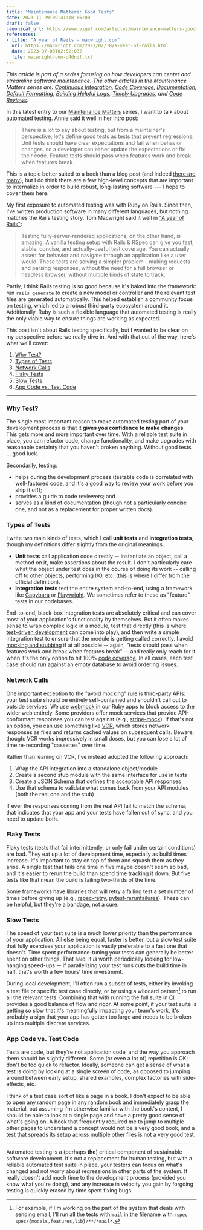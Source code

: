 ```yaml
---
title: "Maintenance Matters: Good Tests"
date: 2023-11-29T09:41:18-05:00
draft: false
canonical_url: https://www.viget.com/articles/maintenance-matters-good-tests/
references:
- title: "A year of Rails - macwright.com"
  url: https://macwright.com/2021/02/18/a-year-of-rails.html
  date: 2023-07-03T02:52:03Z
  file: macwright-com-o4dndf.txt
---
```


*This article is part of a series focusing on how developers can center
and streamline software maintenance. The other articles in the
Maintenance Matters series are: [Continuous
Integration](/elsewhere/maintenance-matters-continuous-integration/),
[Code
Coverage](https://www.viget.com/articles/maintenance-matters-code-coverage/),
[Documentation](https://www.viget.com/articles/maintenance-matters-documentation/),
[Default
Formatting](https://www.viget.com/articles/maintenance-matters-default-formatting/), [Building
Helpful
Logs](https://www.viget.com/articles/maintenance-matters-helpful-logs/),
[Timely
Upgrades](https://www.viget.com/articles/maintenance-matters-timely-upgrades/),
and [Code
Reviews](https://www.viget.com/articles/maintenance-matters-code-reviews/).*

In this latest entry to our [Maintenance
Matters](https://www.viget.com/articles/maintenance-matters/) series, I
want to talk about automated testing. Annie said it well in her intro
post:

> There is a lot to say about testing, but from a maintainer's
> perspective, let's define good tests as tests that prevent
> regressions. Unit tests should have clear expectations and fail when
> behavior changes, so a developer can either update the expectations or
> fix their code. Feature tests should pass when features work and break
> when features break.

This is a topic better suited to a book than a blog post (and indeed
[there are
many](https://bookshop.org/search?keywords=software+testing)), but I do
think there are a few high-level concepts that are important to
internalize in order to build robust, long-lasting software --- I hope
to cover them here.

My first exposure to automated testing was with Ruby on Rails. Since
then, I've written production software in many different languages, but
nothing matches the Rails testing story. Tom Macwright said it well in
["A year of
Rails"](https://macwright.com/2021/02/18/a-year-of-rails.html):

> Testing fully-server-rendered applications, on the other hand, is
> amazing. A vanilla testing setup with Rails & RSpec can give you fast,
> stable, concise, and actually-useful test coverage. You can actually
> assert for behavior and navigate through an application like a user
> would. These tests are solving a simpler problem - making requests and
> parsing responses, without the need for a full browser or headless
> browser, without multiple kinds of state to track.

Partly, I think Rails testing is so good because it's baked into the
framework: run `rails generate` to create a new model or controller and
the relevant test files are generated automatically. This helped
establish a community focus on testing, which led to a robust
third-party ecosystem around it. Additionally, Ruby is such a flexible
language that automated testing is really the only viable way to ensure
things are working as expected.

This post isn't about Rails testing specifically, but I wanted to be
clear on my perspective before we really dive in. And with that out of
the way, here's what we'll cover:

1.  [Why Test?](#why-test)
2.  [Types of Tests](#types-of-tests)
3.  [Network Calls](#network-calls)
4.  [Flaky Tests](#flaky-tests)
5.  [Slow Tests](#slow-tests)
6.  [App Code vs. Test Code](#app-code-vstest-code)

------------------------------------------------------------------------

### Why Test?

The single most important reason to make automated testing part of your
development process is that it **gives you confidence to make changes**.
This gets more and more important over time. With a reliable test suite
in place, you can refactor code, change functionality, and make upgrades
with reasonable certainty that you haven't broken anything. Without good
tests ... good luck.

Secondarily, testing:

-   helps during the development process (testable code is correlated
    with well-factored code, and it's a good way to review your work
    before you ship it off);
-   provides a guide to code reviewers; and
-   serves as a kind of documentation (though not a particularly concise
    one, and not as a replacement for proper written docs).

### Types of Tests

I write two main kinds of tests, which I call **unit tests** and
**integration tests**, though my definitions differ slightly from the
original meanings.

-   **Unit tests** call application code directly -- instantiate an
    object, call a method on it, make assertions about the result. I
    don't particularly care what the object under test does in the
    course of doing its work -- calling off to other objects, performing
    I/O, etc. (this is where I differ from the official definition).
-   **Integration tests** test the entire system end-to-end, using a
    framework like [Capybara](https://teamcapybara.github.io/capybara/)
    or [Playwright](https://playwright.dev/). We sometimes refer to
    these as "feature" tests in our codebases.

End-to-end, black-box integration tests are absolutely critical and can
cover most of your application's functionality by themselves. But it
often makes sense to wrap complex logic in a module, test that directly
(this is where [test-driven
development](https://en.wikipedia.org/wiki/Test-driven_development) can
come into play), and then write a simple integration test to ensure that
the module is getting called correctly. I avoid [mocking and
stubbing](https://en.wikipedia.org/wiki/Mock_object) if at all possible
-- again, "tests should pass when features work and break when features
break" -- and really only reach for it when it's the only option to hit
100% [code
coverage](https://www.viget.com/articles/maintenance-matters-code-coverage/).
In all cases, each test case should run against an empty database to
avoid ordering issues.

### Network Calls

One important exception to the "avoid mocking" rule is third-party APIs:
your test suite should be entirely self-contained and shouldn't call out
to outside services. We use
[webmock](https://github.com/bblimke/webmock#real-requests-to-network-can-be-allowed-or-disabled)
in our Ruby apps to block access to the wider web entirely. Some
providers offer mock services that provide API-conformant responses you
can test against
(e.g., [stripe-mock](https://github.com/stripe/stripe-mock)). If that's
not an option, you can use something like
[VCR](https://github.com/vcr/vcr), which stores network responses as
files and returns cached values on subsequent calls. Beware, though: VCR
works impressively in small doses, but you can lose a lot of time
re-recording "cassettes" over time.

Rather than leaning on VCR, I've instead adopted the following approach:

1.  Wrap the API integration into a standalone object/module
2.  Create a second stub module with the same interface for use in tests
3.  Create a [JSON Schema](https://json-schema.org/) that defines the
    acceptable API responses
4.  Use that schema to validate what comes back from your API modules
    (both the real one and the stub)

If ever the responses coming from the real API fail to match the schema,
that indicates that your app and your tests have fallen out of sync, and
you need to update both.

### Flaky Tests

Flaky tests (tests that fail intermittently, or only fail under certain
conditions) are bad. They eat up a lot of development time, especially
as build times increase. It's important to stay on top of them and
squash them as they arise. A single test that fails one time in five
maybe doesn't seem so bad, and it's easier to rerun the build than spend
time tracking it down. But five tests like that mean the build is
failing two-thirds of the time.

Some frameworks have libraries that will retry a failing test a set
number of times before giving up
(e.g., [rspec-retry](https://github.com/NoRedInk/rspec-retry),
[pytest-rerunfailures](https://pypi.org/project/pytest-rerunfailures/)).
These can be helpful, but they're a bandage, not a cure.

### Slow Tests

The speed of your test suite is a much lower priority than the
performance of your application. All else being equal, faster is better,
but a slow test suite that fully exercises your application is vastly
preferable to a fast one that doesn't. Time spent performance-tuning
your tests can generally be better spent on other things. That said, it
*is* worth periodically looking for low-hanging speed-ups -- if
parallelizing your test runs cuts the build time in half, that's worth a
few hours' time investment.

During local development, I'll often run a subset of tests, either by
invoking a test file or specific test case directly, or by using a
wildcard pattern[^1] to run all the relevant tests. Combining that with
running the full suite in
[CI](/elsewhere/maintenance-matters-continuous-integration/)
provides a good balance of flow and rigor. At some point, if your test
suite is getting so slow that it's meaningfully impacting your team's
work, it's probably a sign that your app has gotten too large and needs
to be broken up into multiple discrete services.

### App Code vs. Test Code

Tests are code, but they're not application code, and the way you
approach them should be slightly different. Some (or even a lot of)
repetition is OK; don't be too quick to refactor. Ideally, someone can
get a sense of what a test is doing by looking at a single screen of
code, as opposed to jumping around between early setup, shared examples,
complex factories with side-effects, etc.

I think of a test case sort of like a page in a book. I don't expect to
be able to open any random page in any random book and immediately grasp
the material, but assuming I'm otherwise familiar with the book's
content, I should be able to look at a single page and have a pretty
good sense of what's going on. A book that frequently required me to
jump to multiple other pages to understand a concept would not be a very
good book, and a test that spreads its setup across multiple other files
is not a very good test.

------------------------------------------------------------------------

Automated testing is a (perhaps **the**) critical component of
sustainable software development. It's not a replacement for human
testing, but with a reliable automated test suite in place, your testers
can focus on what's changed and not worry about regressions in other
parts of the system. It really doesn't add much time to the development
process (provided you know what you're doing), and any increase in
velocity you gain by forgoing testing is quickly erased by time spent
fixing bugs.

[^1]: For example, if I'm working on the part of the system that deals with sending email, I'll run all the tests with `mail` in the filename with `rspec spec/{models,features,lib}/**/*mail*`.

